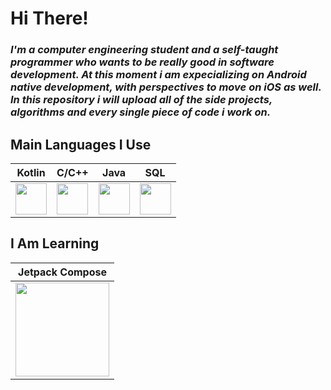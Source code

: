  <h1>Hi There!</h1>

_<h3>I'm a computer engineering student and a self-taught programmer who wants to be really good in software development. At this moment i am expecializing on Android native development, with perspectives to move on iOS as well. In this repository i will upload all of the side projects, algorithms and every single piece of code i work on._


<h2>Main Languages I Use</h2>

| Kotlin  | C/C++ | Java | SQL | 
| ------------- | ------------- |------------- | ------------- |
| <img height="50px" src="https://upload.wikimedia.org/wikipedia/commons/0/06/Kotlin_Icon.svg">  | <img height="50px" src="https://upload.wikimedia.org/wikipedia/commons/1/18/ISO_C%2B%2B_Logo.svg"> |  <img height="50px" src="https://www.svgrepo.com/show/184143/java.svg"> | <img height="50px" src="https://symbols.getvecta.com/stencil_28/61_sql-database-generic.90b41636a8.svg"> 


<h2>I Am Learning</h2>

| Jetpack Compose | 
|  -------------  | 
|<img height="150px" src="https://tabris.com/wp-content/uploads/2021/06/jetpack-compose-icon_RGB.png">|
